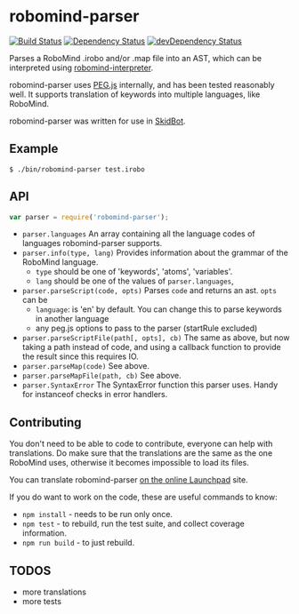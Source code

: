 robomind-parser
===============

[![Build Status](https://travis-ci.org/marten-de-vries/robomind-parser.svg?branch=master)](https://travis-ci.org/marten-de-vries/robomind-parser)
[![Dependency Status](https://david-dm.org/marten-de-vries/robomind-parser.svg)](https://david-dm.org/marten-de-vries/robomind-parser)
[![devDependency Status](https://david-dm.org/marten-de-vries/robomind-parser/dev-status.svg)](https://david-dm.org/marten-de-vries/robomind-parser#info=devDependencies)

Parses a RoboMind .irobo and/or .map file into an AST, which can be
interpreted using
[robomind-interpreter](https://www.npmjs.com/package/robomind-interpreter).

robomind-parser uses [PEG.js](http://pegjs.org/) internally, and has
been tested reasonably well. It supports translation of keywords into
multiple languages, like RoboMind.

robomind-parser was written for use in 
[SkidBot](https://github.com/marten-de-vries/skidbot).

Example
-------

``$ ./bin/robomind-parser test.irobo``

API
---

```javascript
var parser = require('robomind-parser');
```

- ``parser.languages``
  An array containing all the language codes of languages
  robomind-parser supports.
- ``parser.info(type, lang)``
  Provides information about the grammar of the RoboMind language.
  - ``type`` should be one of 'keywords', 'atoms', 'variables'.
  - ``lang`` should be one of the values of ``parser.languages``, 
- ``parser.parseScript(code, opts)``
  Parses ``code`` and returns an ast. ``opts`` can be
  - ``language``: is 'en' by default. You can change this to parse
    keywords in another language
  - any peg.js options to pass to the parser (startRule excluded)
- ``parser.parseScriptFile(path[, opts], cb)``
  The same as above, but now taking a path instead of code, and using a
  callback function to provide the result since this requires IO.
- ``parser.parseMap(code)``
  See above.
- ``parser.parseMapFile(path, cb)``
  See above.
- ``parser.SyntaxError``
  The SyntaxError function this parser uses. Handy for instanceof checks
  in error handlers.

Contributing
------------

You don't need to be able to code to contribute, everyone can help with
translations. Do make sure that the translations are the same as the one
RoboMind uses, otherwise it becomes impossible to load its files.

You can translate robomind-parser
[on the online Launchpad](https://translations.launchpad.net/robomind-parser)
site.

If you do want to work on the code, these are useful commands to know:

- ``npm install`` - needs to be run only once.
- ``npm test`` - to rebuild, run the test suite, and collect coverage
  information.
- ``npm run build`` - to just rebuild.

TODOS
-----

- more translations
- more tests
